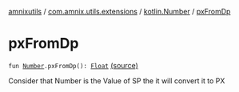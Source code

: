 [amnixutils](../../index.md) / [com.amnix.utils.extensions](../index.md) / [kotlin.Number](index.md) / [pxFromDp](./px-from-dp.md)

# pxFromDp

`fun `[`Number`](https://kotlinlang.org/api/latest/jvm/stdlib/kotlin/-number/index.html)`.pxFromDp(): `[`Float`](https://kotlinlang.org/api/latest/jvm/stdlib/kotlin/-float/index.html) [(source)](https://github.com/AmniX/amnixUtils/tree/master/amnixutils/src/main/java/com/amnix/utils/extensions/NumberExtensions.kt#L21)

Consider that Number is the Value of SP the it will convert it to PX

